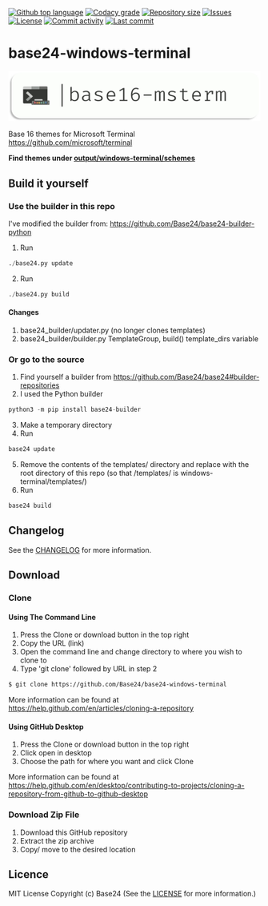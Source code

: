 [![Github top language](https://img.shields.io/github/languages/top/Base24/base24-windows-terminal.svg?style=for-the-badge)](../../)
[![Codacy grade](https://img.shields.io/codacy/grade/[codacy-proj-id].svg?style=for-the-badge)](https://www.codacy.com/manual/Base24/base24-windows-terminal)
[![Repository size](https://img.shields.io/github/repo-size/Base24/base24-windows-terminal.svg?style=for-the-badge)](../../)
[![Issues](https://img.shields.io/github/issues/Base24/base24-windows-terminal.svg?style=for-the-badge)](../../issues)
[![License](https://img.shields.io/github/license/Base24/base24-windows-terminal.svg?style=for-the-badge)](/LICENSE.md)
[![Commit activity](https://img.shields.io/github/commit-activity/m/Base24/base24-windows-terminal.svg?style=for-the-badge)](../../commits/master)
[![Last commit](https://img.shields.io/github/last-commit/Base24/base24-windows-terminal.svg?style=for-the-badge)](../../commits/master)

# base24-windows-terminal

<img src="readme-assets/icons/name.png" alt="Project Icon" width="750">

Base 16 themes for Microsoft Terminal https://github.com/microsoft/terminal

**Find themes under [output/windows-terminal/schemes](output/windows-terminal/schemes)**


## Build it yourself
### Use the builder in this repo
I've modified the builder from: https://github.com/Base24/base24-builder-python


1. Run
```python
./base24.py update
```
2. Run
```python
./base24.py build
```

#### Changes

1. base24_builder/updater.py (no longer clones templates)
2. base24_builder/builder.py TemplateGroup, build() template_dirs variable

### Or go to the source
1. Find yourself a builder from https://github.com/Base24/base24#builder-repositories
2. I used the Python builder
```python
python3 -m pip install base24-builder
```
3. Make a temporary directory
4. Run
```python
base24 update
```
5. Remove the contents of the templates/ directory and replace with the root
directory of this repo (so that /templates/ is windows-terminal/templates/)
6. Run
```python
base24 build
```

## Changelog
See the [CHANGELOG](/CHANGELOG.md) for more information.


## Download
### Clone
#### Using The Command Line
1. Press the Clone or download button in the top right
2. Copy the URL (link)
3. Open the command line and change directory to where you wish to
clone to
4. Type 'git clone' followed by URL in step 2
```bash
$ git clone https://github.com/Base24/base24-windows-terminal
```

More information can be found at
<https://help.github.com/en/articles/cloning-a-repository>

#### Using GitHub Desktop
1. Press the Clone or download button in the top right
2. Click open in desktop
3. Choose the path for where you want and click Clone

More information can be found at
<https://help.github.com/en/desktop/contributing-to-projects/cloning-a-repository-from-github-to-github-desktop>

### Download Zip File

1. Download this GitHub repository
2. Extract the zip archive
3. Copy/ move to the desired location


## Licence
MIT License
Copyright (c) Base24
(See the [LICENSE](/LICENSE.md) for more information.)
